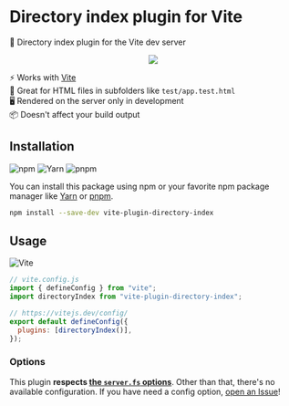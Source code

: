 # Directory index plugin for Vite

📂 Directory index plugin for the Vite dev server

<p align=center>
  <img src="https://i.imgur.com/vhzjfm3.png">
</p>

⚡ Works with [Vite] \
📂 Great for HTML files in subfolders like `test/app.test.html` \
🖥️ Rendered on the server only in development \
📦 Doesn't affect your build output

## Installation

![npm](https://img.shields.io/static/v1?style=for-the-badge&message=npm&color=CB3837&logo=npm&logoColor=FFFFFF&label=)
![Yarn](https://img.shields.io/static/v1?style=for-the-badge&message=Yarn&color=2C8EBB&logo=Yarn&logoColor=FFFFFF&label=)
![pnpm](https://img.shields.io/static/v1?style=for-the-badge&message=pnpm&color=222222&logo=pnpm&logoColor=F69220&label=)

You can install this package using npm or your favorite npm package manager like
[Yarn] or [pnpm].

```sh
npm install --save-dev vite-plugin-directory-index
```

## Usage

![Vite](https://img.shields.io/static/v1?style=for-the-badge&message=Vite&color=646CFF&logo=Vite&logoColor=FFFFFF&label=)

```js
// vite.config.js
import { defineConfig } from "vite";
import directoryIndex from "vite-plugin-directory-index";

// https://vitejs.dev/config/
export default defineConfig({
  plugins: [directoryIndex()],
});
```

### Options

This plugin **respects [the `server.fs` options]**. Other than that, there's no
available configuration. If you have need a config option, [open an Issue]!

<!-- prettier-ignore-start -->
[Vite]: https://vitejs.dev/
[the `server.fs` options]: https://vitejs.dev/config/server-options.html#server-fs-strict
[open an issue]: https://github.com/jcbhmr/vite-plugin-directory-index/issues
[yarn]: https://yarnpkg.com/
[pnpm]: https://pnpm.io/
<!-- prettier-ignore-end -->
